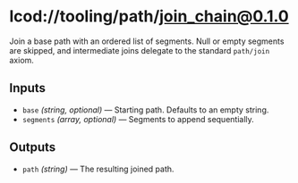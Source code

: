 # lcod://tooling/path/join_chain@0.1.0

Join a base path with an ordered list of segments. Null or empty segments are
skipped, and intermediate joins delegate to the standard `path/join` axiom.

## Inputs

- `base` *(string, optional)* — Starting path. Defaults to an empty string.
- `segments` *(array, optional)* — Segments to append sequentially.

## Outputs

- `path` *(string)* — The resulting joined path.

